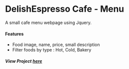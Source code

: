 # DelishEspresso Cafe - Menu

A small cafe menu webpage using Jquery.

#### Features
- Food image, name, price, small description
- Filter foods by type : Hot, Cold, Bakery

##### View Project [here](https://brototibiswas.github.io/cafe_restaurant_menu/)
